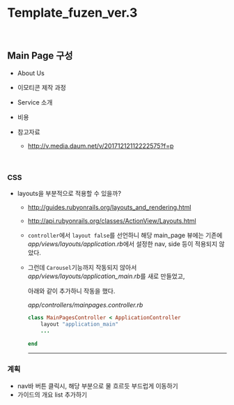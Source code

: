 # Template_fuzen_ver.3

<br>

## Main Page 구성

- About Us

- 이모티콘 제작 과정

- Service 소개

- 비용

  

- 참고자료

  - http://v.media.daum.net/v/20171212112222575?f=p

<br>

### CSS 

- layouts을 부분적으로 적용할 수 있을까?

  - http://guides.rubyonrails.org/layouts_and_rendering.html

  - http://api.rubyonrails.org/classes/ActionView/Layouts.html

  - `controller`에서 `layout false`를 선언하니 해당 main_page 뷰에는 기존에 *app/views/layouts/application.rb*에서 설정한 nav, side 등이 적용되지 않았다. 

  - 그런데 `Carousel`기능까지 작동되지 않아서 *app/views/layouts/application_main.rb*를 새로 만들었고,

    아래와 같이 추가하니 작동을 했다.

    *app/controllers/mainpages.controller.rb*

    ```ruby
    class MainPagesController < ApplicationController
        layout "application_main"
        ...
        
    end
    ```

    

    <hr>

### 계획

- nav바 버튼 클릭시, 해당 부분으로 물 흐르듯 부드럽게 이동하기
- 가이드의 개요 list 추가하기